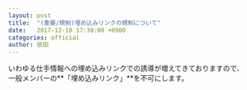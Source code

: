 ```yaml
---
layout: post
title:  "(重要/規制)埋め込みリンクの規制について"
date:   2017-12-18 17:30:00 +0900
categories: official
author: 依田
---
```

いわゆる仕手情報への埋め込みリンクでの誘導が増えてきておりますので、  
一般メンバーの**「埋め込みリンク」**を不可にします。  
